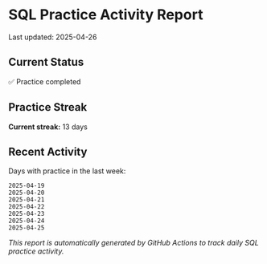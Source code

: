 # SQL Practice Activity Report

Last updated: 2025-04-26

## Current Status

✅ Practice completed

## Practice Streak

**Current streak:** 13 days

## Recent Activity

Days with practice in the last week:

```
2025-04-19
2025-04-20
2025-04-21
2025-04-22
2025-04-23
2025-04-24
2025-04-25
```

*This report is automatically generated by GitHub Actions to track daily SQL practice activity.*
